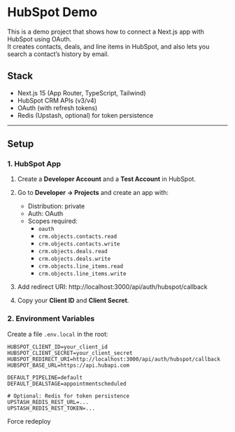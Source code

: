 # HubSpot Demo

This is a demo project that shows how to connect a Next.js app with HubSpot using OAuth.  
It creates contacts, deals, and line items in HubSpot, and also lets you search a contact’s history by email.

## Stack

- Next.js 15 (App Router, TypeScript, Tailwind)
- HubSpot CRM APIs (v3/v4)
- OAuth (with refresh tokens)
- Redis (Upstash, optional) for token persistence

---

## Setup

### 1. HubSpot App

1. Create a **Developer Account** and a **Test Account** in HubSpot.
2. Go to **Developer → Projects** and create an app with:
   - Distribution: private
   - Auth: OAuth
   - Scopes required:
     - `oauth`
     - `crm.objects.contacts.read`
     - `crm.objects.contacts.write`
     - `crm.objects.deals.read`
     - `crm.objects.deals.write`
     - `crm.objects.line_items.read`
     - `crm.objects.line_items.write`
3. Add redirect URI: http://localhost:3000/api/auth/hubspot/callback

4. Copy your **Client ID** and **Client Secret**.

### 2. Environment Variables

Create a file `.env.local` in the root:

```env
HUBSPOT_CLIENT_ID=your_client_id
HUBSPOT_CLIENT_SECRET=your_client_secret
HUBSPOT_REDIRECT_URI=http://localhost:3000/api/auth/hubspot/callback
HUBSPOT_BASE_URL=https://api.hubapi.com

DEFAULT_PIPELINE=default
DEFAULT_DEALSTAGE=appointmentscheduled

# Optional: Redis for token persistence
UPSTASH_REDIS_REST_URL=...
UPSTASH_REDIS_REST_TOKEN=...

```
F o r c e   r e d e p l o y  
 